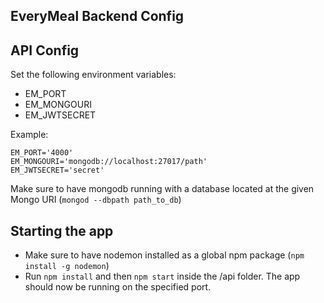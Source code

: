 ## EveryMeal Backend Config

## API Config

Set the following environment variables:

* EM_PORT
* EM_MONGOURI
* EM_JWTSECRET

Example: 
```
EM_PORT='4000'
EM_MONGOURI='mongodb://localhost:27017/path'
EM_JWTSECRET='secret'
```

Make sure to have mongodb running with a database located at the given Mongo URI (`mongod --dbpath path_to_db`)

## Starting the app

* Make sure to have nodemon installed as a global npm package (`npm install -g nodemon`)
* Run `npm install` and then `npm start` inside the /api folder. The app should now be running on the specified port.
